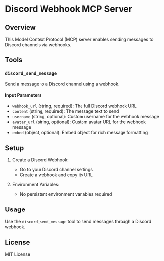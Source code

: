 # Discord Webhook MCP Server

## Overview
This Model Context Protocol (MCP) server enables sending messages to Discord channels via webhooks.

## Tools

### `discord_send_message`
Send a message to a Discord channel using a webhook.

#### Input Parameters
- `webhook_url` (string, required): The full Discord webhook URL
- `content` (string, required): The message text to send
- `username` (string, optional): Custom username for the webhook message
- `avatar_url` (string, optional): Custom avatar URL for the webhook message
- `embed` (object, optional): Embed object for rich message formatting

## Setup

1. Create a Discord Webhook:
   - Go to your Discord channel settings
   - Create a webhook and copy its URL

2. Environment Variables:
   - No persistent environment variables required

## Usage

Use the `discord_send_message` tool to send messages through a Discord webhook.

## License
MIT License
